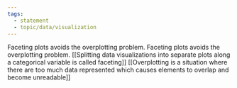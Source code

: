 ```yaml
---
tags:
  - statement
  - topic/data/visualization
---
```

Faceting plots avoids the overplotting problem.
Faceting plots avoids the overplotting problem. [[Splitting data visualizations into separate plots along a categorical variable is called faceting]] [[Overplotting is a situation where there are too much data represented which causes elements to overlap and become unreadable]]